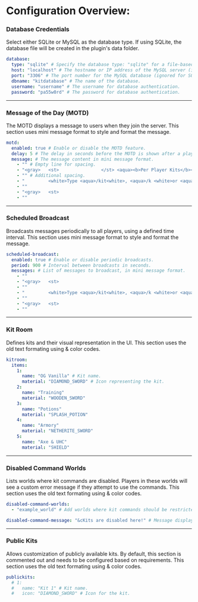 # Configuration Overview:

### **Database Credentials**

Select either SQLite or MySQL as the database type. If using SQLite, the database file will be created in the plugin's data folder.

```yaml
database:
  type: "sqlite" # Specify the database type: "sqlite" for a file-based database or "mysql" for a MySQL database.
  host: "localhost" # The hostname or IP address of the MySQL server (ignored for SQLite).
  port: "3306" # The port number for the MySQL database (ignored for SQLite).
  dbname: "kitdatabase" # The name of the database.
  username: "username" # The username for database authentication.
  password: "pa55w0rd" # The password for database authentication.
```

---

### **Message of the Day (MOTD)**

The MOTD displays a message to users when they join the server. This section uses mini message format to style and format the message.

```yaml
motd:
  enabled: true # Enable or disable the MOTD feature.
  delay: 5 # The delay in seconds before the MOTD is shown after a player joins.
  message: # The message content in mini message format.
    - "" # Empty line for spacing.
    - "<gray>   <st>                </st> <aqua><b>Per Player Kits</b><gray> <st>                </st>"
    - "" # Additional spacing.
    - "         <white>Type <aqua>/kit<white>, <aqua>/k <white>or <aqua>/pk<white> to get started!"
    - ""
    - "<gray>   <st>                                                         "
    - ""
```

---

### **Scheduled Broadcast**

Broadcasts messages periodically to all players, using a defined time interval. This section uses mini message format to style and format the message.

```yaml
scheduled-broadcast:
  enabled: true # Enable or disable periodic broadcasts.
  period: 900 # Interval between broadcasts in seconds.
  messages: # List of messages to broadcast, in mini message format.
    - ""
    - "<gray>   <st>                                                         "
    - ""
    - "         <white>Type <aqua>/kit<white>, <aqua>/k <white>or <aqua>/pk<white> to get started!"
    - ""
    - "<gray>   <st>                                                         "
    - ""
```

---

### **Kit Room**

Defines kits and their visual representation in the UI. This section uses the old text formating using & color codes.

```yaml
kitroom:
  items:
    1:
      name: "OG Vanilla" # Kit name.
      material: "DIAMOND_SWORD" # Icon representing the kit.
    2:
      name: "Training"
      material: "WOODEN_SWORD"
    3:
      name: "Potions"
      material: "SPLASH_POTION"
    4:
      name: "Armory"
      material: "NETHERITE_SWORD"
    5:
      name: "Axe & UHC"
      material: "SHIELD"
```

---

### **Disabled Command Worlds**

Lists worlds where kit commands are disabled. Players in these worlds will see a custom error message if they attempt to use the commands. This section uses the old text formating using & color codes.

```yaml
disabled-command-worlds:
  - "example_world" # Add worlds where kit commands should be restricted.

disabled-command-message: "&cKits are disabled here!" # Message displayed to players in disabled worlds.
```

---

### **Public Kits**

Allows customization of publicly available kits. By default, this section is commented out and needs to be configured based on requirements. This section uses the old text formating using & color codes.

```yaml
publickits:
  # 1:
  #   name: "Kit 1" # Kit name.
  #   icon: "DIAMOND_SWORD" # Icon for the kit.
```
